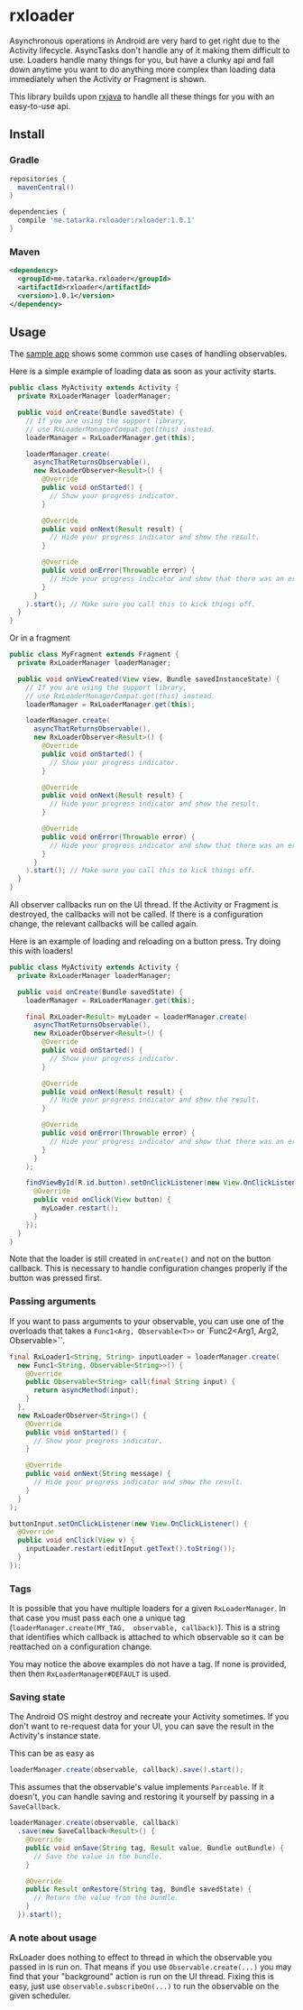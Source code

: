 rxloader
========
Asynchronous operations in Android are very hard to get right due to the
Activity lifecycle. AsyncTasks don't handle any of it making them difficult to
use. Loaders handle many things for you, but have a clunky api and fall down
anytime you want to do anything more complex than loading data immediately when
the Activity or Fragment is shown.

This library builds upon [rxjava](https://github.com/Netflix/RxJava) to handle
all these things for you with an easy-to-use api.

Install
-------
### Gradle
```groovy
repositories {
  mavenCentral()
}

dependencies {
  compile 'me.tatarka.rxloader:rxloader:1.0.1'
}
```

### Maven
```xml
<dependency>
  <groupId>me.tatarka.rxloader</groupId>
  <artifactId>rxloader</artifactId>
  <version>1.0.1</version>
</dependency>
```

Usage
-----
The [sample app](https://github.com/evant/rxloader/blob/master/sample/src/main/java/me/tatarka/rxloader/sample/MainActivity.java)
shows some common use cases of handling observables.

Here is a simple example of loading data as soon as your activity starts.
```java
public class MyActivity extends Activity {
  private RxLoaderManager loaderManager;

  public void onCreate(Bundle savedState) {
    // If you are using the support library, 
    // use RxLoaderManagerCompat.get(this) instead.
    loaderManager = RxLoaderManager.get(this);

    loaderManager.create(
      asyncThatReturnsObservable(),
      new RxLoaderObserver<Result>() {
        @Override
        public void onStarted() {
          // Show your progress indicator.
        }

        @Override
        public void onNext(Result result) {
          // Hide your progress indicator and show the result.
        }

        @Override
        public void onError(Throwable error) {
          // Hide your progress indicator and show that there was an error.
        }
      }
    ).start(); // Make sure you call this to kick things off.
  }
}
```

Or in a fragment
```java
public class MyFragment extends Fragment {
  private RxLoaderManager loaderManager;

  public void onViewCreated(View view, Bundle savedInstanceState) {
    // If you are using the support library, 
    // use RxLoaderManagerCompat.get(this) instead.
    loaderManager = RxLoaderManager.get(this);

    loaderManager.create(
      asyncThatReturnsObservable(),
      new RxLoaderObserver<Result>() {
        @Override
        public void onStarted() {
          // Show your progress indicator.
        }

        @Override
        public void onNext(Result result) {
          // Hide your progress indicator and show the result.
        }

        @Override
        public void onError(Throwable error) {
          // Hide your progress indicator and show that there was an error.
        }
      }
    ).start(); // Make sure you call this to kick things off.
  }
}
```

All observer callbacks run on the UI thread. If the Activity or Fragment is
destroyed, the callbacks will not be called. If there is a configuration change,
the relevant callbacks will be called again.

Here is an example of loading and reloading on a button press. Try doing this
with loaders!

```java
public class MyActivity extends Activity {
  private RxLoaderManager loaderManager;

  public void onCreate(Bundle savedState) {
    loaderManager = RxLoaderManager.get(this);

    final RxLoader<Result> myLoader = loaderManager.create(
      asyncThatReturnsObservable(),
      new RxLoaderObserver<Result>() {
        @Override
        public void onStarted() {
          // Show your progress indicator.
        }

        @Override
        public void onNext(Result result) {
          // Hide your progress indicator and show the result.
        }

        @Override
        public void onError(Throwable error) {
          // Hide your progress indicator and show that there was an error.
        }
      }
    );

    findViewById(R.id.button).setOnClickListener(new View.OnClickListener() {
      @Override
      public void onClick(View button) {
        myLoader.restart();
      }
    });
  }
}
```

Note that the loader is still created in `onCreate()` and not on the button
callback. This is necessary to handle configuration changes properly if the
button was pressed first.

### Passing arguments
If you want to pass arguments to your observable, you can use one of the overloads that takes a `Func1<Arg, Observable<T>>` or `Func2<Arg1, Arg2, Observable<T>>``.

```java
final RxLoader1<String, String> inputLoader = loaderManager.create(
  new Func1<String, Observable<String>>() {
    @Override
    public Observable<String> call(final String input) {
      return asyncMethod(input);
    }
  },
  new RxLoaderObserver<String>() {
    @Override
    public void onStarted() {
      // Show your progress indicator.
    }

    @Override
    public void onNext(String message) {
      // Hide your progress indicator and show the result.
    }
  }
);

buttonInput.setOnClickListener(new View.OnClickListener() {
  @Override
  public void onClick(View v) {
    inputLoader.restart(editInput.getText().toString());
  }
});
```

### Tags
It is possible that you have multiple loaders for a given `RxLoaderManager`. In
that case you must pass each one a unique tag (`loaderManager.create(MY_TAG, 
observable, callback)`).
This is a string that identifies which callback is attached to which observable
so it can be reattached on a configuration change.

You may notice the above examples do not have a tag. If none is provided, then
then `RxLoaderManager#DEFAULT` is used.

### Saving state
The Android OS might destroy and recreate your Activity sometimes. If you don't
want to re-request data for your UI, you can save the result in the Activity's
instance state.

This can be as easy as
```java
loaderManager.create(observable, callback).save().start();
```

This assumes that the observable's value implements `Parceable`. If it doesn't,
you can handle saving and restoring it yourself by passing in a `SaveCallback`.
```java
loaderManager.create(observable, callback)
  .save(new SaveCallback<Result>() {
    @Override
    public void onSave(String tag, Result value, Bundle outBundle) {
      // Save the value in the bundle.
    }

    @Override
    public Result onRestore(String tag, Bundle savedState) {
      // Return the value from the bundle.
    }
  }).start();
```

### A note about usage
RxLoader does nothing to effect to thread in which the observable you passed in is run on. That means if you use   `Observable.create(...)` you may find that your "background" action is run on the UI thread. Fixing this is easy, just use `observable.subscribeOn(...)` to run the observable on the given scheduler.
